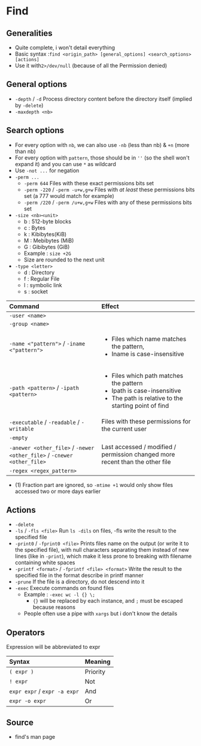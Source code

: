 # Find

## Generalities

* Quite complete, i won't detail everything
* Basic syntax :`find <origin_path> [general_options] <search_options> [actions]`
* Use it with`2>/dev/null` \(because of all the Permission denied\)

## General options

* `-depth` / `-d` Process directory content before the directory itself \(implied by `-delete`\)
* `-maxdepth <nb>`

## Search options

* For every option with `nb`, we can also use `-nb` \(less than nb\) & `+n` \(more than nb\)
* For every option with `pattern`, those should be in `''` \(so the shell won't expand it\) and you can use `*` as wildcard
* Use `-not ...` for negation
* `-perm ...`
  * `-perm 644` Files with these exact permissions bits set
  * `-perm -220` / `-perm -u+w,g+w` Files with _at least_ these permissions bits set \(a 777 would match for example\)
  * `-perm /220` / `-perm /u+w,g+w` Files with any of these permissions bits set
* `-size <nb><unit>`
  * b : 512-byte blocks
  * c : Bytes
  * k : Kibibytes\(KiB\)
  * M : Mebibytes \(MiB\)
  * G : Gibibytes \(GiB\)
  * Example : `size +2G`
  * Size are rounded to the next unit
* `-type <letter>`
  * d : Directory
  * f : Regular File
  * l : symbolic link
  * s : socket

<table>
  <thead>
    <tr>
      <th style="text-align:left">Command</th>
      <th style="text-align:left">Effect</th>
    </tr>
  </thead>
  <tbody>
    <tr>
      <td style="text-align:left"><code>-user &lt;name&gt;</code>
      </td>
      <td style="text-align:left"></td>
    </tr>
    <tr>
      <td style="text-align:left"><code>-group &lt;name&gt;</code>
      </td>
      <td style="text-align:left"></td>
    </tr>
    <tr>
      <td style="text-align:left"><code>-name &lt;&quot;pattern&quot;&gt;</code> / <code>-iname &lt;&quot;pattern&quot;&gt;</code>
      </td>
      <td style="text-align:left">
        <ul>
          <li>Files which name matches the pattern,</li>
          <li>Iname is case-insensitive</li>
        </ul>
      </td>
    </tr>
    <tr>
      <td style="text-align:left"><code>-path &lt;pattern&gt;</code> / <code>-ipath &lt;pattern&gt;</code>
      </td>
      <td style="text-align:left">
        <ul>
          <li>Files which path matches the pattern</li>
          <li>Ipath is case-insensitive</li>
          <li>The path is relative to the starting point of find</li>
        </ul>
      </td>
    </tr>
    <tr>
      <td style="text-align:left"><code>-executable</code> / <code>-readable</code> / <code>-writable</code>
      </td>
      <td style="text-align:left">Files with these permissions for the current user</td>
    </tr>
    <tr>
      <td style="text-align:left"><code>-empty</code>
      </td>
      <td style="text-align:left"></td>
    </tr>
    <tr>
      <td style="text-align:left"><code>-anewer &lt;other_file&gt;</code> / <code>-newer &lt;other_file&gt;</code> / <code>-cnewer &lt;other_file&gt;</code>
      </td>
      <td style="text-align:left">Last accessed / modified / permission changed more recent than the other
        file</td>
    </tr>
    <tr>
      <td style="text-align:left"><code>-regex &lt;regex_pattern&gt;</code>
      </td>
      <td style="text-align:left"></td>
    </tr>
  </tbody>
</table>

* \(1\) Fraction part are ignored, so `-mtime +1` would only show files accessed two or more days earlier

## Actions

* `-delete`
* `-ls` / `-fls <file>` Run `ls -dils` on files, -fls write the result to the specified file
* `-print0` / `-fprint0 <file>` Prints files name on the output \(or write it to the specified file\), with null characters separating them instead of new lines \(like in `-print`\), which make it less prone to breaking with filename containing white spaces
* `-printf <format>` / `-fprintf <file> <format>` Write the result to the specified file in the format describe in printf manner
* `-prune` If the file is a directory, do not descend into it
* `-exec` Execute commands on found files
  * Example : `-exec wc -l {} \;`
    * `{}` will be replaced by each instance, and `;` must be escaped because reasons
  * People often use a pipe with `xargs` but i don't know the details

## Operators

Expression will be abbreviated to expr

| Syntax | Meaning |
| :--- | :--- |
| `( expr )` | Priority |
| `! expr` | Not |
| `expr expr` / `expr -a expr` | And |
| `expr -o expr` | Or |

## Source

* find's man page

